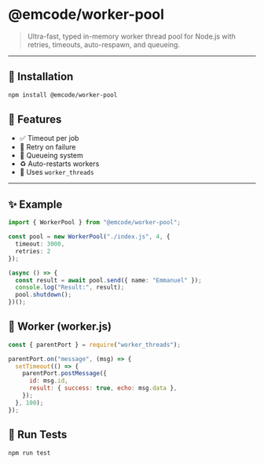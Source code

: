 # @emcode/worker-pool

> Ultra-fast, typed in-memory worker thread pool for Node.js with retries, timeouts, auto-respawn, and queueing.

___

## 🚀 Installation

```bash
npm install @emcode/worker-pool
```

## 🧠 Features

- ✅ Timeout per job
- 🔁 Retry on failure
- 🚀 Queueing system
- ♻️ Auto-restarts workers
- 🧵 Uses `worker_threads`

---

## ✨ Example

```ts
import { WorkerPool } from "@emcode/worker-pool";

const pool = new WorkerPool("./index.js", 4, {
  timeout: 3000,
  retries: 2
});

(async () => {
  const result = await pool.send({ name: "Emmanuel" });
  console.log("Result:", result);
  pool.shutdown();
})();
```

## 📄 Worker (worker.js)

```js
const { parentPort } = require("worker_threads");

parentPort.on("message", (msg) => {
  setTimeout(() => {
    parentPort.postMessage({
      id: msg.id,
      result: { success: true, echo: msg.data },
    });
  }, 100);
});
```

## 🧪 Run Tests

```bash
npm run test
```
